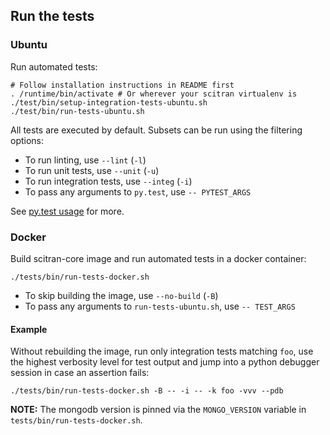 ## Run the tests

### Ubuntu
Run automated tests:
```
# Follow installation instructions in README first
. /runtime/bin/activate # Or wherever your scitran virtualenv is
./test/bin/setup-integration-tests-ubuntu.sh
./test/bin/run-tests-ubuntu.sh
```
All tests are executed by default. Subsets can be run using the filtering options:

* To run linting, use `--lint` (`-l`)
* To run unit tests, use `--unit` (`-u`)
* To run integration tests, use `--integ` (`-i`)
* To pass any arguments to `py.test`, use `-- PYTEST_ARGS`

See [py.test usage](https://docs.pytest.org/en/latest/usage.html) for more.

### Docker
Build scitran-core image and run automated tests in a docker container:
```
./tests/bin/run-tests-docker.sh
```
* To skip building the image, use `--no-build` (`-B`)
* To pass any arguments to `run-tests-ubuntu.sh`, use `-- TEST_ARGS`


#### Example
Without rebuilding the image, run only integration tests matching `foo`, use the highest verbosity level for test output and jump into a python debugger session in case an assertion fails:
```
./tests/bin/run-tests-docker.sh -B -- -i -- -k foo -vvv --pdb
```

**NOTE:** The mongodb version is pinned via the `MONGO_VERSION` variable in `tests/bin/run-tests-docker.sh`.
